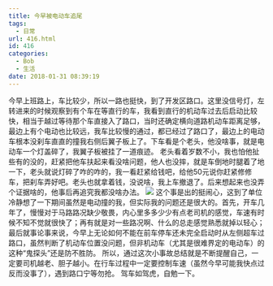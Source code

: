 ```yaml
---
title: 今早被电动车追尾
tags:
  - 日常
url: 416.html
id: 416
categories:
  - Bob
  - 生活
date: 2018-01-31 08:39:19
---
```


今早上班路上，车比较少，所以一路也挺快，到了开发区路口。这里没信号灯，左转进来的时候观察到有个车在等直行的车，我看到直行的机动车过去后启动比较快，相当于越过等待那个车直接入了路口，当时还确定横向道路机动车距离足够，最边上有个电动也比较远，我车比较慢的通过，都已经过了路口了，最边上的电动车根本没刹车直直的撞我右侧后翼子板上了。下车看是个老头，他没啥事，就是电动车一个灯盖碎了，我翼子板被挂了一道痕迹。 老头看着岁数不小，我也怕他扯些有的没的，赶紧把他车扶起来看没啥问题，他人也没摔，就是车倒地时腿着了地一下，老头就说灯碎了咋的咋的，我一看赶紧给钱吧，给他50元说你赶紧修修车，把刹车弄好吧。老头也就拿着钱，没说啥，我上车撤退了。后来想起来也没弄个证据啥的，他事后再追究我都没啥办法。 ![](http://imfiona.cn/wp/wp-content/uploads/2018/01/1.png) 这个事是出的挺闹心，这到了单位冷静想了一下期间虽然是电动撞的我，但实际我的问题还是很大的。首先，开车几年了，慢慢对于马路路况缺少敬畏，内心里多多少少有点老司机的感觉，车速有时候不知不觉就很快了；再有就是对一些路况啊、什么的总走感觉熟悉就掉以轻心；最后就事论事来说，今早上无论如何不能在前车停车还未完全启动时从左侧超车过路口，虽然判断了机动车位置没问题，但非机动车（尤其是很难界定的电动车）的这种“鬼探头”还是防不胜防。 所以，通过这次小事故总结就是不断提醒自己，一定要司机越老、胆子越小。在行车过程中一定要控制车速（虽然今早可能我快点过反而没事了），遇到路口宁等勿抢。 驾车如驾虎，自勉一下。